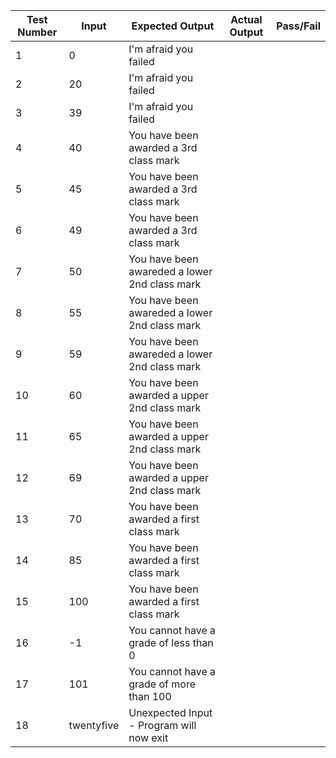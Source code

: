 | Test Number | Input | Expected Output | Actual Output | Pass/Fail |
|---|---|---|---|---|
|1| 0 | I'm afraid you failed | | | |
|2| 20 | I'm afraid you failed | | | |
|3| 39 | I'm afraid you failed | | | |
|4| 40 | You have been awarded a 3rd class mark | | | |
|5| 45 | You have been awarded a 3rd class mark | | | |
|6| 49 | You have been awarded a 3rd class mark | | | |
|7| 50 | You have been awareded a lower 2nd class mark | | | |
|8| 55 | You have been awareded a lower 2nd class mark | | | |
|9| 59 | You have been awareded a lower 2nd class mark | | | |
|10| 60 | You have been awarded a upper 2nd class mark | | | |
|11| 65 | You have been awarded a upper 2nd class mark | | | |
|12| 69 | You have been awarded a upper 2nd class mark | | | |
|13| 70 | You have been awarded a first class mark | | | |
|14| 85 | You have been awarded a first class mark | | | |
|15| 100 | You have been awarded a first class mark | | | |
|16| -1 | You cannot have a grade of less than 0 | | | |
|17| 101 | You cannot have a grade of more than 100 | | | |
|18| twentyfive | Unexpected Input - Program will now exit | | | |
